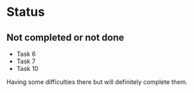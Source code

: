 # Status
## Not completed or not done
+ Task 6
+ Task 7
+ Task 10

Having some difficulties there but will definitely complete them.
